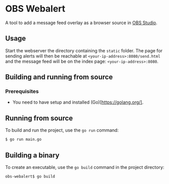 # OBS Webalert
A tool to add a message feed overlay as a browser source in [OBS Studio](https://github.com/obsproject/obs-studio).

## Usage
Start the webserver the directory containing the `static` folder. The page for sending alerts will then be reachable
at `<your-ip-address>:8080/send.html` and the message feed will be on the index page: `<your-ip-address>:8080`.

## Building and running from source
### Prerequisites
- You need to have setup and installed (Go)[https://golang.org/].

## Running from source
To build and run the project, use the `go run` command:
```bash
$ go run main.go
```

## Building a binary
To create an executable, use the `go build` command in the project directory:
```bash
obs-webalert$ go build
```
